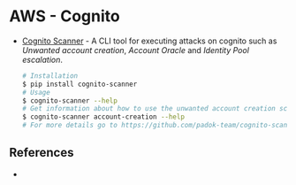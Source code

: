 # AWS - Cognito

* [Cognito Scanner](https://github.com/padok-team/cognito-scanner) - A CLI tool for executing attacks on cognito such as *Unwanted account creation*, *Account Oracle* and *Identity Pool escalation*.
    ```bash
    # Installation
    $ pip install cognito-scanner
    # Usage
    $ cognito-scanner --help
    # Get information about how to use the unwanted account creation script
    $ cognito-scanner account-creation --help
    # For more details go to https://github.com/padok-team/cognito-scanner
    ```


## References

* []()